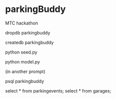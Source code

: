 # parkingBuddy
MTC hackathon 

dropdb parkingbuddy

createdb parkingbuddy

python seed.py

python model.py

(in another prompt)

psql parkingbuddy

select * from parkingevents;
select * from garages;


